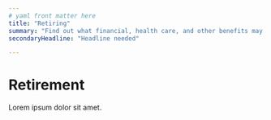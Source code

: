 ```yaml
---
# yaml front matter here
title: "Retiring"
summary: "Find out what financial, health care, and other benefits may be available as you enter this next phase of your life."
secondaryHeadline: "Headline needed"

---
```


# Retirement

Lorem ipsum dolor sit amet.
